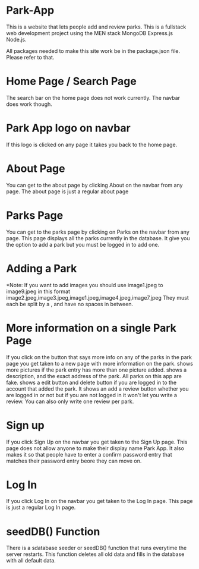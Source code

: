 # Park-App
This is a website that lets people add and review parks. 
This is a fullstack web development project using the MEN stack MongoDB Express.js Node.js.


All packages needed to make this site work be in the package.json file. Please refer to that.

Home Page / Search Page
========================
The search bar on the home page does not work currently. The navbar does work though.


Park App logo on navbar
=========================
If this logo is clicked on any page it takes you back to the home page.


About Page
=========================
You can get to the about page by clicking About on the navbar from any page.
The about page is just a regular about page


Parks Page
==========================
You can get to the parks page by clicking on Parks on the navbar from any page.
This page displays all the parks currently in the database.
It give you the option to add a park but you must be logged in to add one.


Adding a Park
================
*Note: If you want to add images you should use image1.jpeg to image9.jpeg in this format image2.jpeg,image3.jpeg,image1.jpeg,image4.jpeg,image7.jpeg They must each be split by a , and have no spaces in between.


More information on a single Park Page
======================================
If you click on the button that says more info on any of the parks in the park page
you get taken to a new page with more information on the park.
shows more pictures if the park entry has more than one picture added. 
shows a description, and the exact address of the park. All parks on this app are fake.
shows a edit button and delete button if you are logged in to the account that added the park.
It shows an add a review button whether you are logged in or not but if you are not logged in
it won't let you write a review. You can also only write one review per park.


Sign up
========================================
If you click Sign Up on the navbar you get taken to the Sign Up page.
This page does not allow anyone to make their display name Park App.
It also makes it so that people have to enter a confirm password entry
that matches their password entry beore they can move on.


Log In
========================================
If you click Log In on the navbar you get taken to the Log In page.
This page is just a regular Log In page.


seedDB() Function
====================================
There is a sdatabase seeder or seedDB() function that runs everytime the server restarts.
This  function deletes all old data and fills in the database with all default data. 

